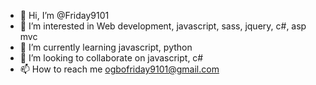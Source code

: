 - 👋 Hi, I’m @Friday9101
- 👀 I’m interested in Web development, javascript, sass, jquery, c#, asp mvc 
- 🌱 I’m currently learning javascript, python 
- 💞️ I’m looking to collaborate on javascript, c#
- 📫 How to reach me ogbofriday9101@gmail.com

<!---
Friday9101/Friday9101 is a ✨ special ✨ repository because its `README.md` (this file) appears on your GitHub profile.
You can click the Preview link to take a look at your changes.
--->
